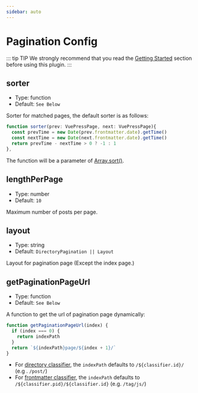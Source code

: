 ```yaml
---
sidebar: auto
---
```


# Pagination Config

::: tip TIP
We strongly recommend that you read the [Getting Started](../guide/getting-started.md) section before using this plugin.
:::

## sorter

- Type: function
- Default: `See Below`

Sorter for matched pages, the default sorter is as follows:

```typescript
function sorter(prev: VuePressPage, next: VuePressPage){
  const prevTime = new Date(prev.frontmatter.date).getTime()
  const nextTime = new Date(next.frontmatter.date).getTime()
  return prevTime - nextTime > 0 ? -1 : 1
},
```

The function will be a parameter of [Array.sort()](https://developer.mozilla.org/en-US/docs/Web/JavaScript/Reference/Global_Objects/Array/sort).

## lengthPerPage

- Type: number
- Default: `10`

Maximum number of posts per page.

## layout

- Type: string
- Default: `DirectoryPagination || Layout`

Layout for pagination page (Except the index page.)

## getPaginationPageUrl

- Type: function
- Default: `See Below`

A function to get the url of pagination page dynamically:

```js
function getPaginationPageUrl(index) {
  if (index === 0) {
    return indexPath
  }
  return `${indexPath}page/${index + 1}/`
}
```

- For [directory classifier](../README.md#directory-classifier), the `indexPath` defaults to `/${classifier.id}/` (e.g
. `/post/`)
- For [frontmatter classifier](../README.md#frontmatter-classifier), the `indexPath` defaults to `/${classifier.pid}/${classifier.id}` 
(e.g. `/tag/js/`)



